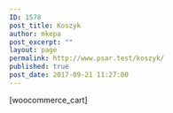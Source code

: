 ```yaml
---
ID: 1578
post_title: Koszyk
author: mkepa
post_excerpt: ""
layout: page
permalink: http://www.psar.test/koszyk/
published: true
post_date: 2017-09-21 11:27:00
---
```

[woocommerce_cart]